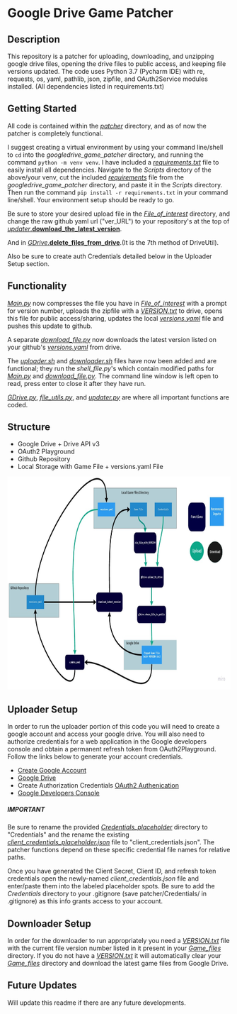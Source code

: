# Google Drive Game Patcher

## Description
This repository is a patcher for uploading, downloading, and unzipping google drive files, opening the drive files to public access, 
and keeping file versions updated. The code uses Python 3.7 (Pycharm IDE) with re, requests, os, yaml, pathlib, json, zipfile, and OAuth2Service modules installed.
(All dependencies listed in requirements.txt)

## Getting Started
All code is contained within the [*patcher*](patcher) directory, and as of now the patcher is completely functional.


I suggest creating a virtual environment by using your command line/shell to `cd` into the *googledrive_game_patcher* directory, and running the command `python -m venv venv`. 
I have included a [*requirements.txt*](requirements.txt) file to easily install all dependencies. Navigate to the *Scripts* directory of the above/your venv, cut the included [*requirements*](requirements.txt) file
from the *googledrive_game_patcher* directory, and paste it in the *Scripts* directory. Then run the command `pip install -r requirements.txt` in your command line/shell.
Your environment setup should be ready to go.


Be sure to store your desired upload file in the [*File_of_interest*](patcher/File_of_interest) directory, 
and change the raw github yaml url ("ver_URL") to your repository's at the top of [*updater*.**download_the_latest_version**](patcher/updater.py).

And in [*GDrive*.**delete_files_from_drive**](patcher/GDrive.py).(It is the 7th method of DriveUtil). 

Also be sure to create auth Credentials detailed below in the Uploader Setup section.

## Functionality
[*Main.py*](patcher/main.py) now compresses the file you have in [*File_of_interest*](patcher/File_of_interest) with a prompt for version number, uploads the zipfile with a [*VERSION.txt*](patcher/Game_Files/VERSION.txt) to drive,
opens this file for public access/sharing, updates the local [*versions.yaml*](patcher/version_history/versions.yaml) file and pushes this update to github.

A separate [*download_file.py*](patcher/download_file.py) now downloads the latest version listed on your github's [*versions.yaml*](patcher/version_history/versions.yaml) from drive.

The [*uploader.sh*](uploader.sh) and [*downloader.sh*](downloader.sh) files have now been added and are functional; they run the *shell_file.py*'s which contain modified paths for [*Main.py*](patcher/main.py) and [*download_file.py*](patcher/download_file.py).
The command line window is left open to read, press enter to close it after they have run.

[*GDrive.py*](patcher/GDrive.py), [*file_utils.py*](patcher/file_utils.py), and [*updater.py*](patcher/updater.py) are where all important functions are coded.

## Structure
- Google Drive + Drive API v3
- OAuth2 Playground
- Github Repository
- Local Storage with Game File + versions.yaml File

<p align="center">
    <img width="811" height="480" src="Documentation/Patcher_Structure.jpg">
</p>


## Uploader Setup
In order to run the uploader portion of this code you will need to create a google account and access your google drive. 
You will also need to authorize credentials for a web application in the Google developers console and obtain a permanent refresh token from OAuth2Playground. 
Follow the links below to generate your account credentials.
 
- [Create Google Account](https://accounts.google.com/signup/v2/webcreateaccount?hl=en&flowName=GlifWebSignIn&flowEntry=SignUp)
- [Google Drive](https://drive.google.com/)
- Create Authorization Credentials [OAuth2 Authenication](https://developers.google.com/adwords/api/docs/guides/authentication)
- [Google Developers Console](https://console.developers.google.com/)

##### **IMPORTANT**
Be sure to rename the provided [*Credentials_placeholder*](patcher/Credentials_placeholder) directory to "Credentials" and the rename the existing [*client_credentials_placeholder.json*](patcher/Credentials_placeholder/client_credentials_placeholder.json) file to "client_credentials.json".
The patcher functions depend on these specific credential file names for relative paths.

Once you have generated the Client Secret, Client ID, and refresh token credentials open the newly-named *client_credentials.json* file and enter/paste them into the labeled placeholder spots. 
Be sure to add the *Credentials* directory to your .gitignore (save patcher/Credentials/ in .gitignore) as this info grants access to your account.





## Downloader Setup
In order for the downloader to run appropriately you need a [*VERSION.txt*](patcher/Game_Files/VERSION.txt) file with the current file version number listed in it present in your [*Game_files*](patcher/Game_Files) directory.
If you do not have a [*VERSION.txt*](patcher/Game_Files/VERSION.txt) it will automatically clear your [*Game_files*](patcher/Game_Files) directory and download the latest game files from Google Drive.

## Future Updates
Will update this readme if there are any future developments.
